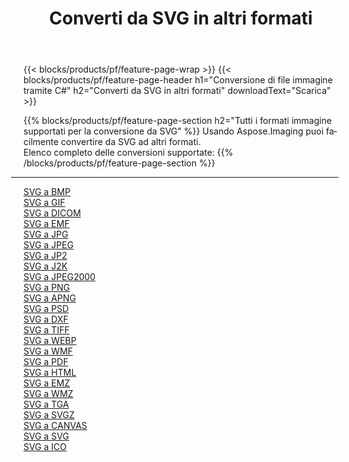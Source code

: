 ﻿---
title: Converti da SVG in altri formati 
weight: 3920
url: /it/java/conversion/from/svg 
lang: it
langdirlevel: 2
locales: zh-hans,ja,it,ru,de,es,fr,nl,id,lt,pl,pt,vi,tr,ko,zh-hant,ar,hi,th,sv,cs,uk,he
description: Usando Aspose.Imaging puoi facilmente convertire da SVG ad altri formati
---

{{< blocks/products/pf/feature-page-wrap >}}
{{< blocks/products/pf/feature-page-header h1="Conversione di file immagine tramite C#" h2="Converti da SVG in altri formati" downloadText="Scarica" >}}


{{% blocks/products/pf/feature-page-section  h2="Tutti i formati immagine supportati per la conversione da SVG" %}}
Usando Aspose.Imaging puoi facilmente convertire da SVG ad altri formati.
<br/>
Elenco completo delle conversioni supportate:
{{% /blocks/products/pf/feature-page-section %}}
<div class="container-fluid productfamilypage bg-gray">
    <div class="convertypes bg-gray agp-content section">
        <div class="container">
		<hr style="margin-left:-20px;"/>
		<div class="row other-converters">
		    <div class='col-md-2 other-converter remove-lp remove-rp'><a href="/imaging/it/java/conversion/svg-to-bmp" >SVG a BMP</a></div><div class='col-md-2 other-converter remove-lp remove-rp'><a href="/imaging/it/java/conversion/svg-to-gif" >SVG a GIF</a></div><div class='col-md-2 other-converter remove-lp remove-rp'><a href="/imaging/it/java/conversion/svg-to-dicom" >SVG a DICOM</a></div><div class='col-md-2 other-converter remove-lp remove-rp'><a href="/imaging/it/java/conversion/svg-to-emf" >SVG a EMF</a></div><div class='col-md-2 other-converter remove-lp remove-rp'><a href="/imaging/it/java/conversion/svg-to-jpg" >SVG a JPG</a></div><div class='col-md-2 other-converter remove-lp remove-rp'><a href="/imaging/it/java/conversion/svg-to-jpeg" >SVG a JPEG</a></div><div class='col-md-2 other-converter remove-lp remove-rp'><a href="/imaging/it/java/conversion/svg-to-jp2" >SVG a JP2</a></div><div class='col-md-2 other-converter remove-lp remove-rp'><a href="/imaging/it/java/conversion/svg-to-j2k" >SVG a J2K</a></div><div class='col-md-2 other-converter remove-lp remove-rp'><a href="/imaging/it/java/conversion/svg-to-jpeg2000" >SVG a JPEG2000</a></div><div class='col-md-2 other-converter remove-lp remove-rp'><a href="/imaging/it/java/conversion/svg-to-png" >SVG a PNG</a></div><div class='col-md-2 other-converter remove-lp remove-rp'><a href="/imaging/it/java/conversion/svg-to-apng" >SVG a APNG</a></div><div class='col-md-2 other-converter remove-lp remove-rp'><a href="/imaging/it/java/conversion/svg-to-psd" >SVG a PSD</a></div><div class='col-md-2 other-converter remove-lp remove-rp'><a href="/imaging/it/java/conversion/svg-to-dxf" >SVG a DXF</a></div><div class='col-md-2 other-converter remove-lp remove-rp'><a href="/imaging/it/java/conversion/svg-to-tiff" >SVG a TIFF</a></div><div class='col-md-2 other-converter remove-lp remove-rp'><a href="/imaging/it/java/conversion/svg-to-webp" >SVG a WEBP</a></div><div class='col-md-2 other-converter remove-lp remove-rp'><a href="/imaging/it/java/conversion/svg-to-wmf" >SVG a WMF</a></div><div class='col-md-2 other-converter remove-lp remove-rp'><a href="/imaging/it/java/conversion/svg-to-pdf" >SVG a PDF</a></div><div class='col-md-2 other-converter remove-lp remove-rp'><a href="/imaging/it/java/conversion/svg-to-html" >SVG a HTML</a></div><div class='col-md-2 other-converter remove-lp remove-rp'><a href="/imaging/it/java/conversion/svg-to-emz" >SVG a EMZ</a></div><div class='col-md-2 other-converter remove-lp remove-rp'><a href="/imaging/it/java/conversion/svg-to-wmz" >SVG a WMZ</a></div><div class='col-md-2 other-converter remove-lp remove-rp'><a href="/imaging/it/java/conversion/svg-to-tga" >SVG a TGA</a></div><div class='col-md-2 other-converter remove-lp remove-rp'><a href="/imaging/it/java/conversion/svg-to-svgz" >SVG a SVGZ</a></div><div class='col-md-2 other-converter remove-lp remove-rp'><a href="/imaging/it/java/conversion/svg-to-canvas" >SVG a CANVAS</a></div><div class='col-md-2 other-converter remove-lp remove-rp'><a href="/imaging/it/java/conversion/svg-to-svg" >SVG a SVG</a></div><div class='col-md-2 other-converter remove-lp remove-rp'><a href="/imaging/it/java/conversion/svg-to-ico" >SVG a ICO</a></div>
                </div>
        </div>
    </div>
</div>
<br/>

